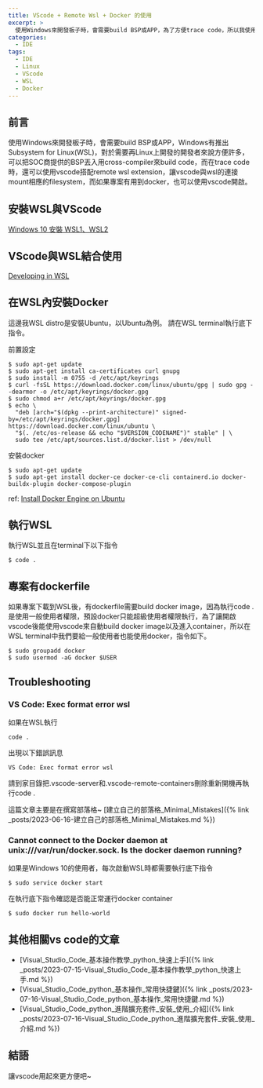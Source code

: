 ```yaml
---
title: VScode + Remote Wsl + Docker 的使用
excerpt: >
  使用Windows來開發板子時，會需要build BSP或APP，為了方便trace code，所以我使用vscode搭配remote wsl extension，而專案也用到docker並使用vscode開啟。
categories:
  - IDE
tags:
  - IDE
  - Linux
  - VScode
  - WSL
  - Docker
---
```

## 前言
使用Windows來開發板子時，會需要build BSP或APP，Windows有推出Subsystem for Linux(WSL)，對於需要再Linux上開發的開發者來說方便許多，可以把SOC商提供的BSP丟入用cross-compiler來build code，而在trace code時，還可以使用vscode搭配remote wsl extension，讓vscode與wsl的連接mount相應的filesystem，而如果專案有用到docker，也可以使用vscode開啟。
## 安裝WSL與VScode
[Windows 10 安裝 WSL1、WSL2](https://hackmd.io/@Kailyn/BkMi80IeF)
## VScode與WSL結合使用
[Developing in WSL](https://code.visualstudio.com/docs/remote/wsl)
## 在WSL內安裝Docker
這邊我WSL distro是安裝Ubuntu，以Ubuntu為例。
請在WSL terminal執行底下指令。

前置設定
```console
$ sudo apt-get update
$ sudo apt-get install ca-certificates curl gnupg
$ sudo install -m 0755 -d /etc/apt/keyrings
$ curl -fsSL https://download.docker.com/linux/ubuntu/gpg | sudo gpg --dearmor -o /etc/apt/keyrings/docker.gpg
$ sudo chmod a+r /etc/apt/keyrings/docker.gpg
$ echo \
  "deb [arch="$(dpkg --print-architecture)" signed-by=/etc/apt/keyrings/docker.gpg] https://download.docker.com/linux/ubuntu \
  "$(. /etc/os-release && echo "$VERSION_CODENAME")" stable" | \
  sudo tee /etc/apt/sources.list.d/docker.list > /dev/null
```
安裝docker
```console
$ sudo apt-get update
$ sudo apt-get install docker-ce docker-ce-cli containerd.io docker-buildx-plugin docker-compose-plugin
```
ref: [Install Docker Engine on Ubuntu](https://docs.docker.com/engine/install/ubuntu/)
## 執行WSL
執行WSL並且在terminal下以下指令
```console
$ code .
```
## 專案有dockerfile
如果專案下載到WSL後，有dockerfile需要build docker image，因為執行code .是使用一般使用者權限，預設docker只能超級使用者權限執行，為了讓開啟vscode後能使用vscode來自動build docker image以及進入container，所以在WSL terminal中我們要給一般使用者也能使用docker，指令如下。
```console
$ sudo groupadd docker
$ sudo usermod -aG docker $USER
```
## Troubleshooting
### VS Code: Exec format error wsl
如果在WSL執行
```console
code .
```
出現以下錯誤訊息
```
VS Code: Exec format error wsl
```
請到家目錄把.vscode-server和.vscode-remote-containers刪除重新開機再執行code .

這篇文章主要是在撰寫部落格~
[建立自己的部落格_Minimal_Mistakes]({% link _posts/2023-06-16-建立自己的部落格_Minimal_Mistakes.md %})

### Cannot connect to the Docker daemon at unix:///var/run/docker.sock. Is the docker daemon running?

如果是Windows 10的使用者，每次啟動WSL時都需要執行底下指令

```console
$ sudo service docker start
```

在執行底下指令確認是否能正常運行docker container
```console
$ sudo docker run hello-world
```

## 其他相關vs code的文章
* [Visual_Studio_Code_基本操作教學_python_快速上手]({% link _posts/2023-07-15-Visual_Studio_Code_基本操作教學_python_快速上手.md %})
* [Visual_Studio_Code_python_基本操作_常用快捷鍵]({% link _posts/2023-07-16-Visual_Studio_Code_python_基本操作_常用快捷鍵.md %})
* [Visual_Studio_Code_python_進階擴充套件_安裝_使用_介紹]({% link _posts/2023-07-16-Visual_Studio_Code_python_進階擴充套件_安裝_使用_介紹.md %})

## 結語
讓vscode用起來更方便吧~